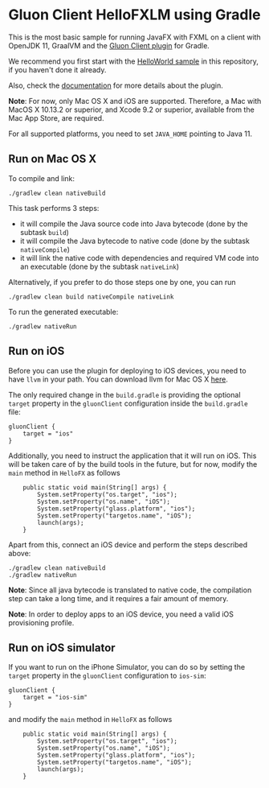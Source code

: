 # Gluon Client HelloFXLM using Gradle

This is the most basic sample for running JavaFX with FXML on a client with OpenJDK 11, GraalVM and the 
[Gluon Client plugin](https://github.com/gluonhq/client-gradle-plugin/)  for Gradle.

We recommend you first start with the [HelloWorld sample](https://github.com/gluonhq/client-samples/tree/master/Gradle/HelloWorld) in this repository, if you haven't done it already.

Also, check the [documentation](https://docs.gluonhq.com/client) for more details about the plugin.

**Note**: For now, only Mac OS X and iOS are supported. Therefore, a Mac with MacOS X 10.13.2 or superior, and Xcode 9.2 or superior, available from the Mac App Store, are required.


For all supported platforms, you need to set `JAVA_HOME` pointing to Java 11.

## Run on Mac OS X

To compile and link:

    ./gradlew clean nativeBuild
    
This task performs 3 steps: 

* it will compile the Java source code into Java bytecode (done by the subtask `build`)
* it will compile the Java bytecode to native code (done by the subtask `nativeCompile`)
* it will link the native code with dependencies and required VM code into an executable (done by the subtask `nativeLink`)

Alternatively, if you prefer to do those steps one by one, you can run

    ./gradlew clean build nativeCompile nativeLink

To run the generated executable:
    
    ./gradlew nativeRun

## Run on iOS

Before you can use the plugin for deploying to iOS devices, you need to have `llvm` in your path. You can download llvm for 
Mac OS X <a href="http://releases.llvm.org/6.0.0/clang+llvm-6.0.0-x86_64-apple-darwin.tar.xz">here</a>.

The only required change in the `build.gradle` is providing the optional `target` property in the `gluonClient` configuration inside the `build.gradle` file:
```
gluonClient {
    target = "ios"
}
```

Additionally, you need to instruct the application that it will run on iOS. This will be taken care of by the build tools in the 
future, but for now, modify the `main` method in `HelloFX` as follows

```
    public static void main(String[] args) {
        System.setProperty("os.target", "ios");
        System.setProperty("os.name", "iOS");
        System.setProperty("glass.platform", "ios");
        System.setProperty("targetos.name", "iOS");
        launch(args);
    }

```

Apart from this, connect an iOS device and perform the steps described above:

    ./gradlew clean nativeBuild
    ./gradlew nativeRun

**Note**: Since all java bytecode is translated to native code, the compilation step can take a long time, and it requires a fair amount of memory.

**Note**: In order to deploy apps to an iOS device, you need a valid iOS provisioning profile.

## Run on iOS simulator

If you want to run on the iPhone Simulator, you can do so by setting the `target` property in the `gluonClient` configuration to `ios-sim`:
```
gluonClient {
    target = "ios-sim"
}
```

and modify the `main` method in `HelloFX` as follows
    
```
    public static void main(String[] args) {
        System.setProperty("os.target", "ios");
        System.setProperty("os.name", "iOS");
        System.setProperty("glass.platform", "ios");
        System.setProperty("targetos.name", "iOS");
        launch(args);
    }

```
